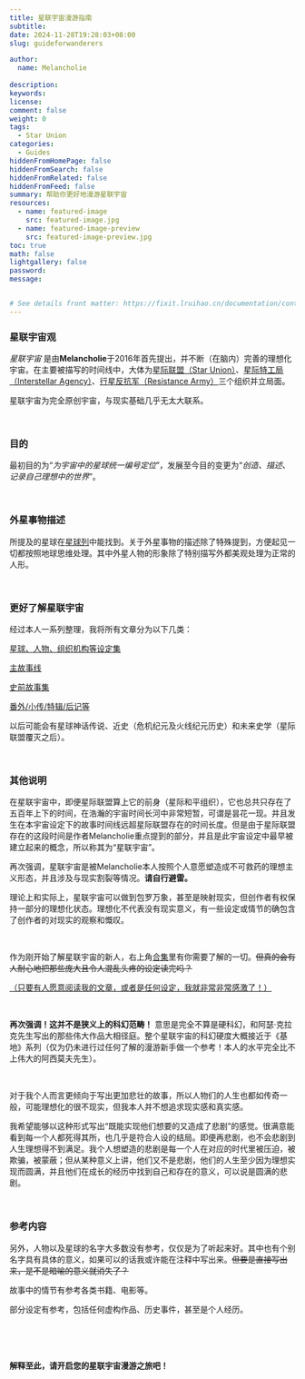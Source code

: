 ```yaml
---
title: 星联宇宙漫游指南
subtitle:
date: 2024-11-28T19:28:03+08:00
slug: guideforwanderers

author: 
  name: Melancholie
  
description:
keywords:
license:
comment: false
weight: 0
tags:
  - Star Union
categories:
  - Guides
hiddenFromHomePage: false
hiddenFromSearch: false
hiddenFromRelated: false
hiddenFromFeed: false
summary: 帮助你更好地漫游星联宇宙
resources:
  - name: featured-image
    src: featured-image.jpg
  - name: featured-image-preview
    src: featured-image-preview.jpg
toc: true
math: false
lightgallery: false
password:
message:


# See details front matter: https://fixit.lruihao.cn/documentation/content-management/introduction/#front-matter
---
```


<!--more-->

### 星联宇宙观

*星联宇宙* 是由**Melancholie**于2016年首先提出，并不断（在脑内）完善的理想化宇宙。在主要被描写的时间线中，大体为<u>[星际联盟（Star Union）](/posts/starunion)</u>、<u>[星际特工局（Interstellar Agency）](/posts/interstellaragency)</u>、<u>行星反抗军（Resistance Army）</u>三个组织并立局面。

星联宇宙为完全原创宇宙，与现实基础几乎无太大联系。

<br/>

### 目的

最初目的为“*为宇宙中的星球统一编号定位*”，发展至今目的变更为“*创造、描述、记录自己理想中的世界*”。

<br/>

### 外星事物描述

所提及的星球在[星球列](/planets)中能找到。关于外星事物的描述除了特殊提到，方便起见一切都按照地球思维处理。其中外星人物的形象除了特别描写外都美观处理为正常的人形。

<br/>

### 更好了解星联宇宙

经过本人一系列整理，我将所有文章分为以下几类：

[星球、人物、组织机构等设定集](/categories/settings)

[主故事线](/categories/main-stories)

[史前故事集](/categories/prehistoric-tales)

[番外/小传/特辑/后记等](/categories/specials)

以后可能会有星球神话传说、近史（危机纪元及火线纪元历史）和未来史学（星际联盟覆灭之后）。

<br/>

### 其他说明

在星联宇宙中，即便星际联盟算上它的前身（星际和平组织），它也总共只存在了五百年上下的时间，在浩瀚的宇宙时间长河中非常短暂，可谓是昙花一现。并且发生在本宇宙设定下的故事时间线远超星际联盟存在的时间长度。但是由于星际联盟存在的这段时间是作者Melancholie重点提到的部分，并且是此宇宙设定中最早被建立起来的概念，所以称其为“星联宇宙”。

再次强调，星联宇宙是被Melancholie本人按照个人意愿塑造成不可救药的理想主义形态，并且涉及与现实割裂等情况。**请自行避雷。**

理论上和实际上，星联宇宙可以做到包罗万象，甚至是映射现实，但创作者有权保持一部分的理想化状态。理想化不代表没有现实意义，有一些设定或情节的确包含了创作者的对现实的观察和慨叹。

<br/>

作为刚开始了解星联宇宙的新人，右上角[合集](/categories)里有你需要了解的一切。~~但真的会有人耐心地把那些庞大且令人混乱头疼的设定读完吗？~~

<u>（只要有人愿意阅读我的文章，或者是任何设定，我就非常非常感激了！）</u>

<br/>

**再次强调！这并不是狭义上的科幻范畴！** 意思是完全不算是硬科幻，和阿瑟·克拉克先生写出的那些伟大作品大相径庭。整个星联宇宙的科幻硬度大概接近于《基地》系列（仅为仍未进行过任何了解的漫游新手做一个参考！本人的水平完全比不上伟大的阿西莫夫先生）。

<br/>

对于我个人而言更倾向于写出更加悲壮的故事，所以人物们的人生也都如传奇一般，可能理想化的很不现实，但我本人并不想追求现实感和真实感。

我希望能够以这种形式写出“既能实现他们想要的又造成了悲剧”的感觉。很满意能看到每一个人都死得其所，也几乎是符合人设的结局。即便再悲剧，也不会悲剧到人生理想得不到满足。我个人想塑造的悲剧是每一个人在对应的时代里被压迫，被欺骗，被蒙蔽；但从某种意义上讲，他们又不是悲剧，他们的人生至少因为理想实现而圆满，并且他们在成长的经历中找到自己和存在的意义，可以说是圆满的悲剧。

<br/>

### 参考内容

另外，人物以及星球的名字大多数没有参考，仅仅是为了听起来好。其中也有个别名字具有具体的意义，如果可以的话我或许能在注释中写出来。~~但要是直接写出来，是不是暗喻的意义就消失了？~~

故事中的情节有参考各类书籍、电影等。

部分设定有参考，包括任何虚构作品、历史事件，甚至是个人经历。

<br/>

<br/>

<br/>

**解释至此，请开启您的星联宇宙漫游之旅吧！**